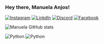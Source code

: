 ### Hey there, Manuela Anjos! 


[![Instagram](https://img.shields.io/badge/Instagram-E4405F?style=for-the-badge&logo=instagram&logoColor=white)](https://www.instagram.com/manuofanjos/)
[![Linkdln](https://img.shields.io/badge/LinkedIn-0077B5?style=for-the-badge&logo=linkedin&logoColor=white)](https://www.linkedin.com/in/manuela-anjos-45b821237/)
[![Discord](https://img.shields.io/badge/Discord-7289DA?style=for-the-badge&logo=discord&logoColor=white)](https://www.linkedin.com/in/manuela-anjos-45b821237/)
[![Facebook](https://img.shields.io/badge/Facebook-1877F2?style=for-the-badge&logo=facebook&logoColor=white)](https://www.linkedin.com/in/manuela-anjos-45b821237/)

![Manuela GitHub stats](https://github-readme-stats.vercel.app/api?username=ManuelaAnjos&show_icons=true&theme=tokyonight)

 

<div style="display: inline_block"><br\>
    <img aling="center" alt="Python"  src="https://img.shields.io/badge/Python-14354C?style=for-the-badge&logo=python&logoColor=white"/>
    <img aling="center" alt="Python"  src="https://img.shields.io/badge/JavaScript-F7DF1E?style=for-the-badge&logo=javascript&logoColor=black"/>
</div>
